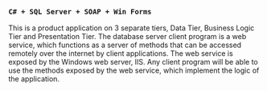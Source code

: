 ### `C# + SQL Server + SOAP + Win Forms`
This is a product application on 3 separate tiers, Data Tier, Business Logic Tier and Presentation Tier. The database server client program is a 
web service, which functions as a server of methods that can be accessed remotely over the internet by client applications.  The web service is 
exposed by the Windows web server, IIS. Any client program will be able to use the methods exposed by the web service, which implement the logic of 
the application.
